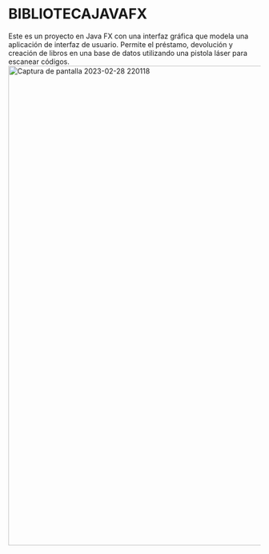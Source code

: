 # BIBLIOTECAJAVAFX
 Este es un proyecto en Java FX con una interfaz gráfica que modela una aplicación de interfaz de usuario. Permite el préstamo, devolución y creación de libros en una base de datos utilizando una pistola láser para escanear códigos.
<img width="960" alt="Captura de pantalla 2023-02-28 220118" src="https://user-images.githubusercontent.com/75039317/221989507-2e495618-80b1-489c-97ea-f4f96240a085.png">
